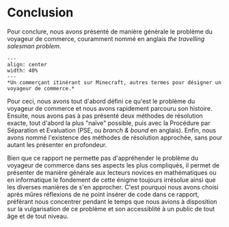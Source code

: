 # Conclusion
Pour conclure, nous avons présenté de manière générale le problème du voyageur de commerce, couramment nommé en anglais *the travelling salesman problem*. 

```{figure} figures/wandering_trader_minecraft.png
---
align: center
width: 40%
---
*Un commerçant itinérant sur Minecraft, autres termes pour désigner un voyageur de commerce.*
```

Pour ceci, nous avons tout d'abord défini ce qu'est le problème du voyageur de commerce et nous avons rapidement parcouru son histoire. Ensuite, nous avons pas à pas présenté deux méthodes de résolution exacte, tout d'abord la plus "naïve" possible, puis avec la Procédure par Séparation et Evaluation (PSE, ou *branch & bound* en anglais). Enfin, nous avons nommé l'existence des méthodes de résolution approchée, sans pour autant les présenter en profondeur.

Bien que ce rapport ne permette pas d'appréhender le problème du voyageur de commerce dans ses aspects les plus compliqués, il permet de présenter de manière générale aux lecteurs novices en mathématiques ou en informatique le fondement de cette énigme toujours irrésolue ainsi que les diverses manières de s'en approcher. C'est pourquoi nous avons choisi après mûres réflexions de ne point insérer de code dans ce rapport, préférant nous concentrer pendant le temps que nous avions à disposition sur la vulgarisation de ce problème et son accessiblité à un public de tout âge et de tout niveau.
